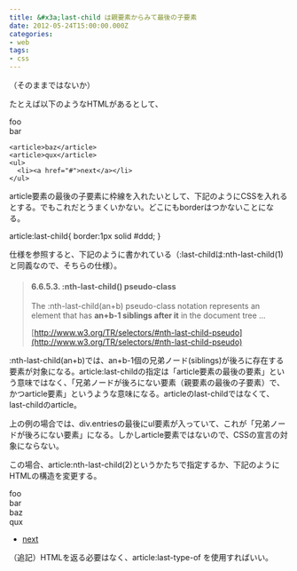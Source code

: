 ```yaml
---
title: &#x3a;last-child は親要素からみて最後の子要素
date: 2012-05-24T15:00:00.000Z
categories:
- web
tags:
- css
---
```

（そのままではないか）

たとえば以下のようなHTMLがあるとして、

  <div class="entries">
    <article>foo</article>
    <article>bar</article>

<!-- more -->
    <article>baz</article>
    <article>qux</article>
    <ul>
      <li><a href="#">next</a></li>
    </ul>
  </div>

article要素の最後の子要素に枠線を入れたいとして、下記のようにCSSを入れるとする。でもこれだとうまくいかない。どこにもborderはつかないことになる。

article:last-child{ border:1px solid #ddd; }

仕様を参照すると、下記のように書かれている（:last-childは:nth-last-child(1)と同義なので、そちらの仕様）。

> #### 6.6.5.3. :nth-last-child() pseudo-class
> 
> The :nth-last-child(an+b) pseudo-class notation represents an element that has **an+b-1 siblings after it** in the document tree ...
> 
> [http://www.w3.org/TR/selectors/#nth-last-child-pseudo](http://www.w3.org/TR/selectors/#nth-last-child-pseudo)

:nth-last-child(an+b)では、an+b-1個の兄弟ノード(siblings)が後ろに存在する要素が対象になる。article:last-childの指定は「article要素の最後の要素」という意味ではなく、「兄弟ノードが後ろにない要素（親要素の最後の子要素）で、かつarticle要素」というような意味になる。articleのlast-childではなくて、last-childのarticle。

上の例の場合では、div.entriesの最後にul要素が入っていて、これが「兄弟ノードが後ろにない要素」になる。しかしarticle要素ではないので、CSSの宣言の対象にならない。

この場合、article:nth-last-child(2)というかたちで指定するか、下記のようにHTMLの構造を変更する。

  <div class="entries">
    <article>foo</article>
    <article>bar</article>
    <article>baz</article>
    <article>qux</article>
  </div>
  <ul>
    <li><a href="#">next</a></li>
  </ul>

（追記）HTMLを返る必要はなく、article:last-type-of を使用すればいい。
